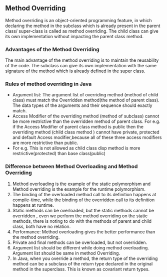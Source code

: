 ## Method Overriding

Method overriding is an object-oriented programming feature, in which declaring the method in the subclass which is already present in the parent class/ super-class is called as method overriding. The child class can give its own implementation without impacting the parent class method.

### Advantages of the Method Overriding
The main advantage of the method overriding is to maintain the reusability of the code. The subclass can give its own implementation with the same signature of the method which is already defined in the super class.

### Rules of method overriding in Java
- Argument list: The argument list of overriding method (method of child class) must match the Overridden method(the method of parent class). The data types of the arguments and their sequence should exactly match.
- Access Modifier of the overriding method (method of subclass) cannot be more restrictive than the overridden method of parent class. For e.g. if the Access Modifier of parent class method is public then the overriding method (child class method ) cannot have private, protected and default Access modifier,because all of these three access modifiers are more restrictive than public.
- For e.g. This is not allowed as child class disp method is more restrictive(protected) than base class(public)

### Difference between Method Overloading and Method Overriding

1. Method overloading is the example of the static polymorphism and Method overriding is the example for the runtime polymorphism.
2. The binding of the overloaded method call to its definition happens at compile-time, while the binding of the overridden call to its definition happens at runtime.
3. Static methods can be overloaded, but the static methods cannot be overridden , even we perform the method overriding on the static methods, there is noting to do with the methods of parent and child class, both have no relation.
4. Performance: Method overloading gives the better performance than the method overriding.
5. Private and final methods can be overloaded, but not overridden.
6. Argument list should be different while doing method overloading. Argument list should be same in method Overriding.
7. In Java, when you override a method, the return type of the overriding method can be a subclass of the return type declared in the original method in the superclass. This is known as covariant return types.